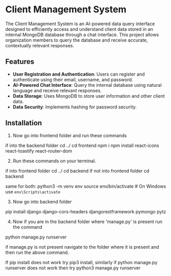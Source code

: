 # Client Management System

The Client Management System is an AI-powered data query interface designed to efficiently access and understand client data stored in an internal MongoDB database through a chat interface. This project allows organization members to query the database and receive accurate, contextually relevant responses.

## Features

- **User Registration and Authentication**: Users can register and authenticate using their email, username, and password.
- **AI-Powered Chat Interface**: Query the internal database using natural language and receive relevant responses.
- **Data Storage**: Uses MongoDB to store user information and other client data.
- **Data Security**: Implements hashing for password security.

## Installation

1. Now go into frontend folder and run these commands

if into the backend folder
cd ../
cd frontend
npm i
npm install react-icons react-toastify react-router-dom

2. Run these commands on your terminal.

if into frontend folder
cd ../
cd backend
if not into frontend folder
cd backend

same for both:
python3 -m venv env
source env/bin/activate # On Windows use `env\Scripts\activate`

3. Now go into backend folder

pip install django django-cors-headers djangorestframework pymongo pytz

4. Now if you are in the backend folder where 'manage.py' is present run the command

python manage.py runserver

if manage.py is not present navigate to the folder where it is present and then run the above command.

If pip install does not work try pip3 install,
similarly if
python manage.py runserver
does not work
then try
python3 manage.py runserver

```

```
